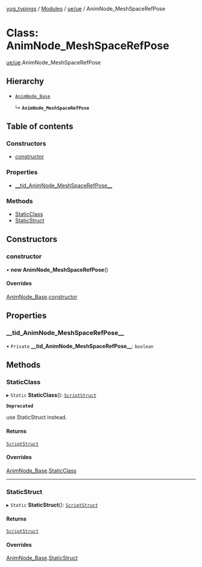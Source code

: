 [yug_typings](../README.md) / [Modules](../modules.md) / [ue/ue](../modules/ue_ue.md) / AnimNode\_MeshSpaceRefPose

# Class: AnimNode\_MeshSpaceRefPose

[ue/ue](../modules/ue_ue.md).AnimNode_MeshSpaceRefPose

## Hierarchy

- [`AnimNode_Base`](ue_ue.AnimNode_Base.md)

  ↳ **`AnimNode_MeshSpaceRefPose`**

## Table of contents

### Constructors

- [constructor](ue_ue.AnimNode_MeshSpaceRefPose.md#constructor)

### Properties

- [\_\_tid\_AnimNode\_MeshSpaceRefPose\_\_](ue_ue.AnimNode_MeshSpaceRefPose.md#__tid_animnode_meshspacerefpose__)

### Methods

- [StaticClass](ue_ue.AnimNode_MeshSpaceRefPose.md#staticclass)
- [StaticStruct](ue_ue.AnimNode_MeshSpaceRefPose.md#staticstruct)

## Constructors

### constructor

• **new AnimNode_MeshSpaceRefPose**()

#### Overrides

[AnimNode_Base](ue_ue.AnimNode_Base.md).[constructor](ue_ue.AnimNode_Base.md#constructor)

## Properties

### \_\_tid\_AnimNode\_MeshSpaceRefPose\_\_

• `Private` **\_\_tid\_AnimNode\_MeshSpaceRefPose\_\_**: `boolean`

## Methods

### StaticClass

▸ `Static` **StaticClass**(): [`ScriptStruct`](ue_ue.ScriptStruct.md)

**`Deprecated`**

use StaticStruct instead.

#### Returns

[`ScriptStruct`](ue_ue.ScriptStruct.md)

#### Overrides

[AnimNode_Base](ue_ue.AnimNode_Base.md).[StaticClass](ue_ue.AnimNode_Base.md#staticclass)

___

### StaticStruct

▸ `Static` **StaticStruct**(): [`ScriptStruct`](ue_ue.ScriptStruct.md)

#### Returns

[`ScriptStruct`](ue_ue.ScriptStruct.md)

#### Overrides

[AnimNode_Base](ue_ue.AnimNode_Base.md).[StaticStruct](ue_ue.AnimNode_Base.md#staticstruct)
